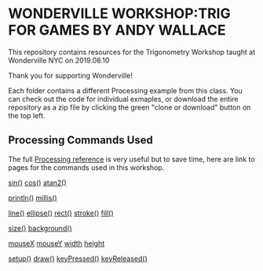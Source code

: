 # WONDERVILLE WORKSHOP:TRIG FOR GAMES BY ANDY WALLACE

This repository contains resources for the Trigonometry Workshop taught at Wonderville NYC on 2019.08.10

Thank you for supporting Wonderville!

Each folder contains a different Processing example from this class. You can check out the code for individual exmaples, or download the entire repository as a zip file by clicking the green "clone or download" button on the top left.

## Processing Commands Used

The full [Processing reference](https://processing.org/reference/) is very useful but to save time, here are link to pages for the commands used in this workshop.

[sin()](https://processing.org/reference/sin_.html)
[cos()](https://processing.org/reference/cos_.html)
[atan2()](https://processing.org/reference/atan2_.html)

[println()](https://processing.org/reference/println_.html)
[millis()](https://processing.org/reference/millis_.html)

[line()](https://processing.org/reference/line_.html)
[ellipse()](https://processing.org/reference/ellipse_.html)
[rect()](https://processing.org/reference/rect_.html)
[stroke()](https://processing.org/reference/stroke_.html)
[fill()](https://processing.org/reference/fill_.html)

[size()](https://processing.org/reference/size_.html) 
[background()](https://processing.org/reference/background_.html)

[mouseX](https://processing.org/reference/mouseX.html)
[mouseY](https://processing.org/reference/mouseY.html)
[width](https://processing.org/reference/width.html)
[height](https://processing.org/reference/height.html)

[setup()](https://processing.org/reference/setup_.html)
[draw()](https://processing.org/reference/draw_.html)
[keyPressed()](https://processing.org/reference/keyPressed_.html)
[keyReleased()](https://processing.org/reference/keyReleased_.html)
